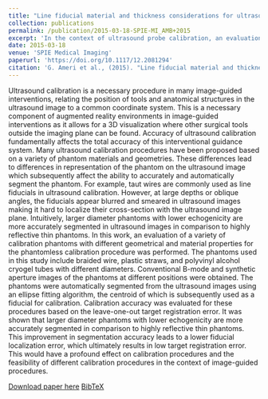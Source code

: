 ```yaml
---
title: "Line fiducial material and thickness considerations for ultrasound calibration"
collection: publications
permalink: /publication/2015-03-18-SPIE-MI_AMB+2015
excerpt: 'In the context of ultrasound probe calibration, an evaluation of a variety of calibration phantoms with different geometrical and material properties for the phantomless calibration procedure was performed in this paper.'
date: 2015-03-18
venue: 'SPIE Medical Imaging'
paperurl: 'https://doi.org/10.1117/12.2081294'
citation: 'G. Ameri et al., (2015). "Line fiducial material and thickness considerations for ultrasound calibration"; in <i>SPIE Medical Imaging: Image-Guided Procedures, Robotic Interventions, and Modeling</i>, 941529, pp. 559-567.'
---
```


Ultrasound calibration is a necessary procedure in many image-guided interventions, relating the position of tools and anatomical structures in the ultrasound image to a common coordinate system. This is a necessary component of augmented reality environments in image-guided interventions as it allows for a 3D visualization where other surgical tools outside the imaging plane can be found. Accuracy of ultrasound calibration fundamentally affects the total accuracy of this interventional guidance system. Many ultrasound calibration procedures have been proposed based on a variety of phantom materials and geometries. These differences lead to differences in representation of the phantom on the ultrasound image which subsequently affect the ability to accurately and automatically segment the phantom. For example, taut wires are commonly used as line fiducials in ultrasound calibration. However, at large depths or oblique angles, the fiducials appear blurred and smeared in ultrasound images making it hard to localize their cross-section with the ultrasound image plane. Intuitively, larger diameter phantoms with lower echogenicity are more accurately segmented in ultrasound images in comparison to highly reflective thin phantoms. In this work, an evaluation of a variety of calibration phantoms with different geometrical and material properties for the phantomless calibration procedure was performed. The phantoms used in this study include braided wire, plastic straws, and polyvinyl alcohol cryogel tubes with different diameters. Conventional B-mode and synthetic aperture images of the phantoms at different positions were obtained. The phantoms were automatically segmented from the ultrasound images using an ellipse fitting algorithm, the centroid of which is subsequently used as a fiducial for calibration. Calibration accuracy was evaluated for these procedures based on the leave-one-out target registration error. It was shown that larger diameter phantoms with lower echogenicity are more accurately segmented in comparison to highly reflective thin phantoms. This improvement in segmentation accuracy leads to a lower fiducial localization error, which ultimately results in low target registration error. This would have a profound effect on calibration procedures and the feasibility of different calibration procedures in the context of image-guided procedures.

[Download paper here](https://doi.org/10.1117/12.2081294) [BibTeX](./../files/bibtex/AMB+2015.bib)
